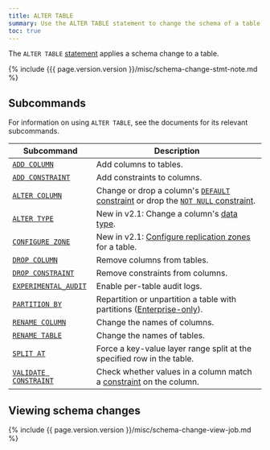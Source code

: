 ```yaml
---
title: ALTER TABLE
summary: Use the ALTER TABLE statement to change the schema of a table.
toc: true
---
```


The `ALTER TABLE` [statement](sql-statements.html) applies a schema change to a table.

{% include {{{ page.version.version }}/misc/schema-change-stmt-note.md %}

## Subcommands

For information on using `ALTER TABLE`, see the documents for its relevant subcommands.

Subcommand | Description
-----------|------------
[`ADD COLUMN`](add-column.html) | Add columns to tables.
[`ADD CONSTRAINT`](add-constraint.html) | Add constraints to columns.
[`ALTER COLUMN`](alter-column.html) | Change or drop a column's [`DEFAULT` constraint](default-value.html) or drop the [`NOT NULL` constraint](not-null.html).
[`ALTER TYPE`](alter-type.html) | <span class="version-tag">New in v2.1:</span> Change a column's [data type](data-types.html).
[`CONFIGURE ZONE`](configure-zone.html) | <span class="version-tag">New in v2.1:</span> [Configure replication zones](configure-replication-zones.html) for a table.
[`DROP COLUMN`](drop-column.html) | Remove columns from tables.
[`DROP CONSTRAINT`](drop-constraint.html) | Remove constraints from columns.
[`EXPERIMENTAL_AUDIT`](experimental-audit.html) | Enable per-table audit logs.
[`PARTITION BY`](partition-by.html)  | Repartition or unpartition a table with partitions ([Enterprise-only](enterprise-licensing.html)).
[`RENAME COLUMN`](rename-column.html) | Change the names of columns.
[`RENAME TABLE`](rename-table.html) | Change the names of tables.
[`SPLIT AT`](split-at.html) | Force a key-value layer range split at the specified row in the table.
[`VALIDATE CONSTRAINT`](validate-constraint.html) | Check whether values in a column match a [constraint](constraints.html) on the column.

## Viewing schema changes

{% include {{ page.version.version }}/misc/schema-change-view-job.md %}
